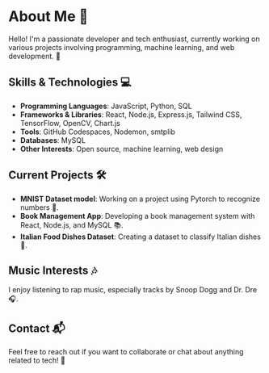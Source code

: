 # About Me 👋

Hello! I'm a passionate developer and tech enthusiast, currently working on various projects involving programming, machine learning, and web development. 🚀

## Skills & Technologies 💻

- **Programming Languages**: JavaScript, Python, SQL
- **Frameworks & Libraries**: React, Node.js, Express.js, Tailwind CSS, TensorFlow, OpenCV, Chart.js
- **Tools**: GitHub Codespaces, Nodemon, smtplib
- **Databases**: MySQL
- **Other Interests**: Open source, machine learning, web design

## Current Projects 🛠️

- **MNIST Dataset model**: Working on a project using Pytorch to recognize numbers 🔢.
- **Book Management App**: Developing a book management system with React, Node.js, and MySQL 📚.
- **Italian Food Dishes Dataset**: Creating a dataset to classify Italian dishes 🍝.

## Music Interests 🎶

I enjoy listening to rap music, especially tracks by Snoop Dogg and Dr. Dre 🎧.

## Contact 📬

Feel free to reach out if you want to collaborate or chat about anything related to tech! 🤝
